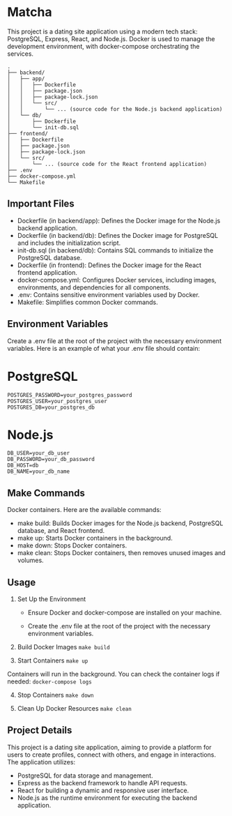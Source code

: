 # Matcha

This project is a dating site application using a modern tech stack: PostgreSQL, Express, React, and Node.js. Docker is used to manage the development environment, with docker-compose orchestrating the services.

```
.
├── backend/
│   ├── app/
│   │   ├── Dockerfile
│   │   ├── package.json
│   │   ├── package-lock.json
│   │   └── src/
│   │       └── ... (source code for the Node.js backend application)
│   └── db/
│       ├── Dockerfile
│       └── init-db.sql
├── frontend/
│   ├── Dockerfile
│   ├── package.json
│   ├── package-lock.json
│   └── src/
│       └── ... (source code for the React frontend application)
├── .env
├── docker-compose.yml
└── Makefile
```


## Important Files
- Dockerfile (in backend/app): Defines the Docker image for the Node.js backend application.
- Dockerfile (in backend/db): Defines the Docker image for PostgreSQL and includes the initialization script.
- init-db.sql (in backend/db): Contains SQL commands to initialize the PostgreSQL database.
- Dockerfile (in frontend): Defines the Docker image for the React frontend application.
- docker-compose.yml: Configures Docker services, including images, environments, and dependencies for all components.
- .env: Contains sensitive environment variables used by Docker.
- Makefile: Simplifies common Docker commands.

## Environment Variables

Create a .env file at the root of the project with the necessary environment variables. Here is an example of what your .env file should contain:

# PostgreSQL
```
POSTGRES_PASSWORD=your_postgres_password
POSTGRES_USER=your_postgres_user
POSTGRES_DB=your_postgres_db
```

# Node.js
```
DB_USER=your_db_user
DB_PASSWORD=your_db_password
DB_HOST=db
DB_NAME=your_db_name
```

## Make Commands

Docker containers. Here are the available commands:

- make build: Builds Docker images for the Node.js backend, PostgreSQL database, and React frontend.
- make up: Starts Docker containers in the background.
- make down: Stops Docker containers.
- make clean: Stops Docker containers, then removes unused images and volumes.

## Usage

1. Set Up the Environment
    - Ensure Docker and docker-compose are installed on your machine.

    - Create the .env file at the root of the project with the necessary environment variables.

2. Build Docker Images
```make build```

3. Start Containers
```make up```

Containers will run in the background. You can check the container logs if needed:
```docker-compose logs```

4. Stop Containers
```make down```

5. Clean Up Docker Resources
```make clean```


## Project Details
This project is a dating site application, aiming to provide a platform for users to create profiles, connect with others, and engage in interactions. The application utilizes:

- PostgreSQL for data storage and management.
- Express as the backend framework to handle API requests.
- React for building a dynamic and responsive user interface.
- Node.js as the runtime environment for executing the backend application.
